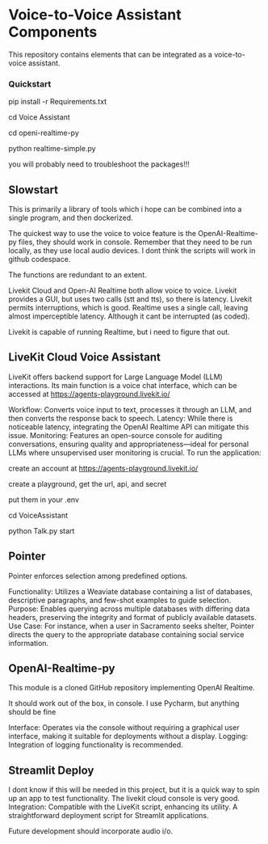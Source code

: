 # Voice-to-Voice Assistant Components
This repository contains elements that can be integrated as a voice-to-voice assistant.

### Quickstart

pip install -r Requirements.txt

cd Voice Assistant

cd openi-realtime-py

python realtime-simple.py

you will probably need to troubleshoot the packages!!!

## Slowstart

This is primarily a library of tools which i hope can be combined into a single program, and then dockerized.

The quickest way to use the voice to voice feature is the OpenAI-Realtime-py files, they should work in console. Remember that they need to be run locally, as they use local audio devices. I dont think the scripts will work in github codespace.

The functions are redundant to an extent.

Livekit Cloud and Open-AI Realtime both allow voice to voice. Livekit provides a GUI, but uses two calls (stt and tts), so there is latency. Livekit permits interruptions, which is good. Realtime uses a single call, leaving almost imperceptible latency. Although it cant be interrupted (as coded). 

Livekit is capable of running Realtime, but i need to figure that out. 


## LiveKit Cloud Voice Assistant
LiveKit offers backend support for Large Language Model (LLM) interactions. Its main function is a voice chat interface, which can be accessed at https://agents-playground.livekit.io/

Workflow: Converts voice input to text, processes it through an LLM, and then converts the response back to speech.
Latency: While there is noticeable latency, integrating the OpenAI Realtime API can mitigate this issue.
Monitoring: Features an open-source console for auditing conversations, ensuring quality and appropriateness—ideal for personal LLMs where unsupervised user monitoring is crucial.
To run the application:

create an account at https://agents-playground.livekit.io/

create a playground, get the url, api, and secret

put them in your .env

cd VoiceAssistant

python Talk.py start



## Pointer
Pointer enforces selection among predefined options.

Functionality: Utilizes a Weaviate database containing a list of databases, descriptive paragraphs, and few-shot examples to guide selection.
Purpose: Enables querying across multiple databases with differing data headers, preserving the integrity and format of publicly available datasets.
Use Case: For instance, when a user in Sacramento seeks shelter, Pointer directs the query to the appropriate database containing social service information.


## OpenAI-Realtime-py
This module is a cloned GitHub repository implementing OpenAI Realtime.

It should work out of the box, in console. I use Pycharm, but anything should be fine

Interface: Operates via the console without requiring a graphical user interface, making it suitable for deployments without a display.
Logging: Integration of logging functionality is recommended.

## Streamlit Deploy

I dont know if this will be needed in this project, but it is a quick way to spin up an app to test functionality. The livekit cloud console is very good.
Integration: Compatible with the LiveKit script, enhancing its utility.
A straightforward deployment script for Streamlit applications.

Future development should incorporate audio i/o.
